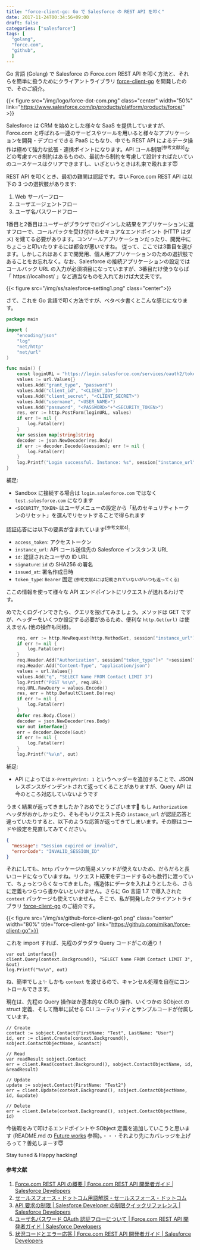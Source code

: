 ```yaml
---
title: "force-client-go: Go で Salesforce の REST API を叩く"
date: 2017-11-24T00:34:56+09:00
draft: false
categories: ["salesforce"]
tags: [
  "golang",
  "force.com",
  "github",
  ]
---
```


Go 言語 (Golang) で Salesforce の Force.com REST API を叩く方法と、それらを簡単に扱うためにクライアントライブラリ [force-client-go](https://github.com/mikan/force-client-go) を開発したので、そのご紹介。

{{< figure src="/img/logo/force-dot-com.png" class="center" width="50%" link="https://www.salesforce.com/jp/products/platform/products/force/" >}}

Salesforce は CRM を始めとした様々な SaaS を提供していますが、Force.com と呼ばれる一連のサービスやツールを用いると様々なアプリケーションを開発・デプロイできる PaaS にもなり、中でも REST API によるデータ操作は極めて強力な拡張・連携ポイントになります。API コール制限<sup>[参考文献3]</sup>などの考慮すべき制約はあるものの、最初から制約を考慮して設計すればたいていのユースケースはクリアできますし、いざというときは札束で殴れます:innocent:

REST API を叩くとき、最初の難関は認証です。幸い Force.com REST API は以下の 3 つの選択肢があります:

1. Web サーバーフロー
2. ユーザエージェントフロー
3. ユーザ名パスワードフロー

1番目と2番目はユーザーがブラウザでログインした結果をアプリケーションに返すフローで、コールバックを受け付けるセキュアなエンドポイント (HTTP はダメ) を建てる必要があります。コンソールアプリケーションだったり、開発中にちょこっと叩いたりするには都合が悪いですね。
従って、ここでは3番目を選びます。しかしこれはあくまで開発用、個人用アプリケーションのための選択肢であることをお忘れなく。なお、Salesforce の接続アプリケーションの設定ではコールバック URL の入力が必須項目になっていますが、3番目だけ使うならば「 https://localhost/ 」など適当なものを入れておけば大丈夫です。

{{< figure src="/img/ss/salesforce-setting1.png" class="center">}}

さて、これを Go 言語で叩く方法ですが、ベタベタ書くとこんな感じになります。

```go
package main

import (
	"encoding/json"
	"log"
	"net/http"
	"net/url"
)

func main() {
	const loginURL = "https://login.salesforce.com/services/oauth2/token"
	values := url.Values{}
	values.Add("grant_type", "password")
	values.Add("client_id", "<CLIENT_ID>")
	values.Add("client_secret", "<CLIENT_SECRET>")
	values.Add("username", "<USER_NAME>")
	values.Add("password", "<PASSWORD>"+"<SECURITY_TOKEN>")
	res, err := http.PostForm(loginURL, values)
	if err != nil {
		log.Fatal(err)
	}
	var session map[string]string
	decoder := json.NewDecoder(res.Body)
	if err := decoder.Decode(&session); err != nil {
		log.Fatal(err)
	}
	log.Printf("Login successful. Instance: %s", session["instance_url"])
}
```

補足:

- Sandbox に接続する場合は `login.salesforce.com` ではなく `test.salesforce.com` になります
- `<SECURITY_TOKEN>` はユーザメニューの設定から「私のセキュリティトークンのリセット」を選んでリセットすることで得られます

認証応答には以下の要素が含まれています<sup>[参考文献4]</sup>:

- `access_token`: アクセストークン
- `instance_url`: API コール送信先の Salesforce インスタンス URL
- `id`: 認証されたユーザの ID URL
- `signature`: `id` の SHA256 の署名
- `issued_at`: 署名作成日時
- `token_type`: `Bearer` 固定 <small>(参考文献4には記載されていないがいつも返ってくる)</small>

ここの情報を使って様々な API エンドポイントにリクエストが送れるわけです。

めでたくログインできたら、クエリを投げてみましょう。メソッドは GET ですが、ヘッダーをいくつか設定する必要があるため、便利な `http.Get(url)` は使えません (他の操作も同様)。

```go
	req, err := http.NewRequest(http.MethodGet, session["instance_url"]+"/services/data/v41.0/query", nil)
	if err != nil {
		log.Fatal(err)
	}
	req.Header.Add("Authorization", session["token_type"]+" "+session["access_token"])
	req.Header.Add("Content-Type", "application/json")
	values = url.Values{}
	values.Add("q", "SELECT Name FROM Contact LIMIT 3")
	log.Printf("POST %s\n", req.URL)
	req.URL.RawQuery = values.Encode()
	res, err = http.DefaultClient.Do(req)
	if err != nil {
		log.Fatal(err)
	}
	defer res.Body.Close()
	decoder = json.NewDecoder(res.Body)
	var out interface{}
	err = decoder.Decode(&out)
	if err != nil {
		log.Fatal(err)
	}
	log.Printf("%v\n", out)
```

補足:

- API によっては `X-PrettyPrint: 1` というヘッダーを追加することで、JSON レスポンスがインデントされて返ってくることがありますが、Query API は今のところ対応していないようです

うまく結果が返ってきましたか？おめでとうございます:tada: もし `Authorization` ヘッダがおかしかったり、そもそもリクエスト先の `instance_url` が認証応答と違っていたりすると、以下のような応答が返ってきてしまいます。その際はコードや設定を見直してみてください。

```json
{
  "message": "Session expired or invalid",
  "errorCode": "INVALID_SESSION_ID"
}
```

それにしても、`http` パッケージの簡易メソッドが使えないため、だらだらと長いコードになっていますね。リクエスト結果をデコードするのも数行に渡っていて、ちょっとつらくなってきました。構造体にデータを入れようとしたら、さらに定義もつらつら書かないといけません。さらに Go 言語 1.7 で導入された `context` パッケージも使えていません。そこで、私が開発したクライアントライブラリ [force-client-go](https://github.com/mikan/force-client-go) のご紹介です。

{{< figure src="/img/ss/github-force-client-go1.png" class="center" width="80%" title="force-client-go" link="https://github.com/mikan/force-client-go">}}

これを import すれば、先程のダラダラ Query コードがこの通り！

```
var out interface{}
client.Query(context.Background(), "SELECT Name FROM Contact LIMIT 3", &out)
log.Printf("%v\n", out)
```

ね、簡単でしょ:sparkles: しかも `context` を渡せるので、キャンセル処理を自在にコントロールできます。

現在は、先程の Query 操作ほか基本的な CRUD 操作、いくつかの SObject の struct 定義、そして簡単に試せる CLI ユーティリティとサンプルコードが付属しています。

```
// Create
contact := sobject.Contact{FirstName: "Test", LastName: "User"}
id, err := client.Create(context.Background(), sobject.ContactObjectName, &contact)

// Read
var readResult sobject.Contact
err = client.Read(context.Background(), sobject.ContactObjectName, id, &readResult)

// Update
update := sobject.Contact{FirstName: "Test2"}
err = client.Update(context.Background(), sobject.ContactObjectName, id, &update)

// Delete
err = client.Delete(context.Background(), sobject.ContactObjectName, id)
```

今後暇をみて叩けるエンドポイントや SObject 定義を追加していこうと思います (README.md の [Future works](https://github.com/mikan/force-client-go#future-works) 参照)。・・・それより先にカバレッジを上げろって？善処しまーす:innocent:

Stay tuned & Happy hacking!

#### 参考文献

1. [Force.com REST API の概要 | Force.com REST API 開発者ガイド | Salesforce Developers](https://developer.salesforce.com/docs/atlas.ja-jp.api_rest.meta/api_rest/intro_what_is_rest_api.htm)
2. [セールスフォース・ドットコム用語解説 - セールスフォース・ドットコム](https://www.salesforce.com/jp/campaign/dictionary/)
3. [API 要求の制限 | Salesforce Developer の制限クイックリファレンス | Salesforce Developers](https://developer.salesforce.com/docs/atlas.ja-jp.salesforce_app_limits_cheatsheet.meta/salesforce_app_limits_cheatsheet/salesforce_app_limits_platform_api.htm)
4. [ユーザ名パスワード OAuth 認証フローについて | Force.com REST API 開発者ガイド | Salesforce Developers](https://developer.salesforce.com/docs/atlas.ja-jp.api_rest.meta/api_rest/intro_understanding_username_password_oauth_flow.htm)
5. [状況コードとエラー応答 | Force.com REST API 開発者ガイド | Salesforce Developers](https://developer.salesforce.com/docs/atlas.ja-jp.api_rest.meta/api_rest/errorcodes.htm)
